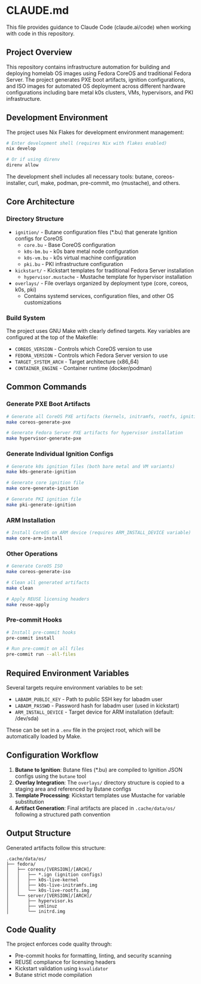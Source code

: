 <!--
SPDX-FileCopyrightText: 2025 NONE

SPDX-License-Identifier: Unlicense
-->

# CLAUDE.md

This file provides guidance to Claude Code (claude.ai/code) when working with code in this repository.

## Project Overview

This repository contains infrastructure automation for building and deploying homelab OS images using Fedora CoreOS and traditional Fedora Server. The project generates PXE boot artifacts, ignition configurations, and ISO images for automated OS deployment across different hardware configurations including bare metal k0s clusters, VMs, hypervisors, and PKI infrastructure.

## Development Environment

The project uses Nix Flakes for development environment management:

```bash
# Enter development shell (requires Nix with flakes enabled)
nix develop

# Or if using direnv
direnv allow
```

The development shell includes all necessary tools: butane, coreos-installer, curl, make, podman, pre-commit, mo (mustache), and others.

## Core Architecture

### Directory Structure
- `ignition/` - Butane configuration files (*.bu) that generate Ignition configs for CoreOS
  - `core.bu` - Base CoreOS configuration 
  - `k0s-bm.bu` - k0s bare metal node configuration
  - `k0s-vm.bu` - k0s virtual machine configuration
  - `pki.bu` - PKI infrastructure configuration
- `kickstart/` - Kickstart templates for traditional Fedora Server installation
  - `hypervisor.mustache` - Mustache template for hypervisor installation
- `overlays/` - File overlays organized by deployment type (core, coreos, k0s, pki)
  - Contains systemd services, configuration files, and other OS customizations

### Build System

The project uses GNU Make with clearly defined targets. Key variables are configured at the top of the Makefile:

- `COREOS_VERSION` - Controls which CoreOS version to use
- `FEDORA_VERSION` - Controls which Fedora Server version to use  
- `TARGET_SYSTEM_ARCH` - Target architecture (x86_64)
- `CONTAINER_ENGINE` - Container runtime (docker/podman)

## Common Commands

### Generate PXE Boot Artifacts
```bash
# Generate all CoreOS PXE artifacts (kernels, initramfs, rootfs, ignition configs)
make coreos-generate-pxe

# Generate Fedora Server PXE artifacts for hypervisor installation
make hypervisor-generate-pxe
```

### Generate Individual Ignition Configs
```bash
# Generate k0s ignition files (both bare metal and VM variants)
make k0s-generate-ignition

# Generate core ignition file
make core-generate-ignition

# Generate PKI ignition file  
make pki-generate-ignition
```

### ARM Installation
```bash
# Install CoreOS on ARM device (requires ARM_INSTALL_DEVICE variable)
make core-arm-install
```

### Other Operations
```bash
# Generate CoreOS ISO
make coreos-generate-iso

# Clean all generated artifacts
make clean

# Apply REUSE licensing headers
make reuse-apply
```

### Pre-commit Hooks
```bash
# Install pre-commit hooks
pre-commit install

# Run pre-commit on all files
pre-commit run --all-files
```

## Required Environment Variables

Several targets require environment variables to be set:

- `LABADM_PUBLIC_KEY` - Path to public SSH key for labadm user
- `LABADM_PASSWD` - Password hash for labadm user (used in kickstart)
- `ARM_INSTALL_DEVICE` - Target device for ARM installation (default: /dev/sda)

These can be set in a `.env` file in the project root, which will be automatically loaded by Make.

## Configuration Workflow

1. **Butane to Ignition**: Butane files (*.bu) are compiled to Ignition JSON configs using the `butane` tool
2. **Overlay Integration**: The `overlays/` directory structure is copied to a staging area and referenced by Butane configs
3. **Template Processing**: Kickstart templates use Mustache for variable substitution
4. **Artifact Generation**: Final artifacts are placed in `.cache/data/os/` following a structured path convention

## Output Structure

Generated artifacts follow this structure:
```
.cache/data/os/
├── fedora/
│   ├── coreos/[VERSION]/[ARCH]/
│   │   ├── *.ign (ignition configs)
│   │   ├── k0s-live-kernel
│   │   ├── k0s-live-initramfs.img
│   │   └── k0s-live-rootfs.img
│   └── server/[VERSION]/[ARCH]/
│       ├── hypervisor.ks
│       ├── vmlinuz
│       └── initrd.img
```

## Code Quality

The project enforces code quality through:
- Pre-commit hooks for formatting, linting, and security scanning
- REUSE compliance for licensing headers
- Kickstart validation using `ksvalidator`
- Butane strict mode compilation